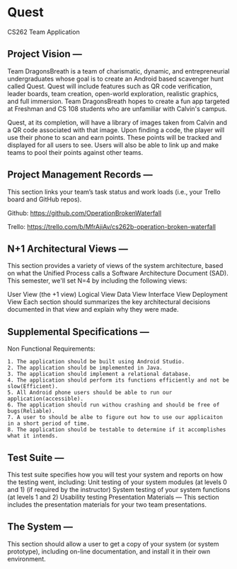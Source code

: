 # Quest
CS262 Team Application

## Project Vision —

Team DragonsBreath is a team of charismatic, dynamic, and entrepreneurial undergraduates whose goal is to create an Android based scavenger hunt called Quest. Quest will include features such as QR code verification, leader boards, team creation, open-world exploration, realistic graphics, and full immersion. Team DragonsBreath hopes to create a fun app targeted at Freshman and CS 108 students who are unfamiliar with Calvin's campus.

Quest, at its completion, will have a library of images taken from Calvin and a QR code associated with that image. Upon finding a code, the player will use their phone to scan and earn points. These points will be tracked and displayed for all users to see. Users will also be able to link up and make teams to pool their points against other teams.

## Project Management Records — 

This section links your team’s task status and work loads (i.e., your Trello board and GitHub repos).

Github: https://github.com/OperationBrokenWaterfall

Trello: https://trello.com/b/MfrAjiAv/cs262b-operation-broken-waterfall

## N+1 Architectural Views — 
This section provides a variety of views of the system architecture, based on what the Unified Process calls a Software Architecture Document (SAD). This semester, we'll set N=4 by including the following views:

User View (the +1 view)
Logical View
Data View
Interface View
Deployment View
Each section should summarizes the key architectural decisions documented in that view and explain why they were made.

## Supplemental Specifications — 
  Non Functional Requirements:
  
    1. The application should be built using Android Studio.
    2. The application should be implemented in Java.
    3. The application should implement a relational database.
    4. The application should perform its functions efficiently and not be slow(Efficient).
    5. All Android phone users should be able to run our application(accessible).
    6. The application should run withou crashing and should be free of bugs(Reliable).
    7. A user to should be albe to figure out how to use our applicaiton in a short period of time.
    8. The application should be testable to determine if it accomplishes what it intends.  

## Test Suite — 
This test suite specifies how you will test your system and reports on how the testing went, including: Unit testing of your system modules (at levels 0 and 1) (if required by the instructor) System testing of your system functions (at levels 1 and 2) Usability testing Presentation Materials — This section includes the presentation materials for your two team presentations.

## The System — 
This section should allow a user to get a copy of your system (or system prototype), including on-line documentation, and install it in their own environment.

